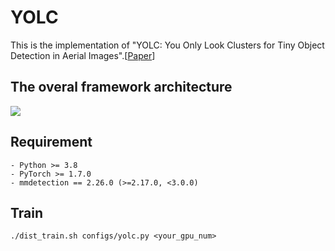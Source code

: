 # YOLC

This is the implementation of "YOLC: You Only Look Clusters for Tiny Object Detection in Aerial Images".[[Paper](https://arxiv.org/abs/2404.06180)]



##
 The overal framework architecture
 -----------------------------------------------
 ![](./framework.png)

## Requirement
	- Python >= 3.8
	- PyTorch >= 1.7.0
	- mmdetection == 2.26.0 (>=2.17.0, <3.0.0)

##  Train

```
./dist_train.sh configs/yolc.py <your_gpu_num>
```